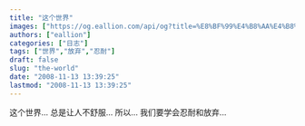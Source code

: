 ```yaml
---
title: "这个世界"
images: ["https://og.eallion.com/api/og?title=%E8%BF%99%E4%B8%AA%E4%B8%96%E7%95%8C"]
authors: ["eallion"]
categories: ["日志"]
tags: ["世界","放弃","忍耐"]
draft: false
slug: "the-world"
date: "2008-11-13 13:39:25"
lastmod: "2008-11-13 13:39:25"
---
```


这个世界...
总是让人不舒服...
所以...
我们要学会忍耐和放弃...
